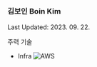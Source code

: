 ### 김보인 Boin Kim

Last Updated: 2023. 09. 22.

주력 기술
- Infra
  ![AWS](https://img.shields.io/badge/AWS-%23FF9900.svg?style=for-the-badge&logo=amazon-aws&logoColor=white)
  

